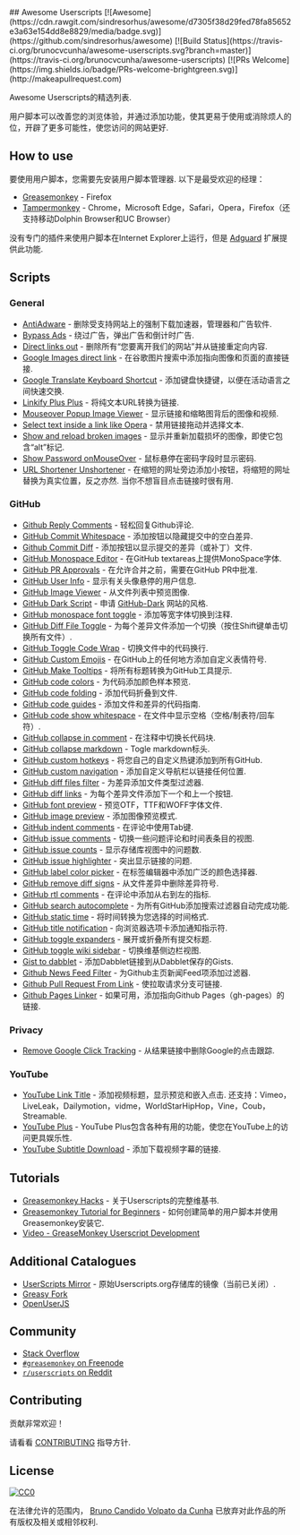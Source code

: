 <div class="github-widget" data-repo="brunocvcunha/awesome-userscripts"></div>
<script async src="https://pagead2.googlesyndication.com/pagead/js/adsbygoogle.js"></script><ins class="adsbygoogle" style="display:block" data-ad-client="ca-pub-6890694312814945" data-ad-slot="5473692530" data-ad-format="auto"  data-full-width-responsive="true"></ins><script>(adsbygoogle = window.adsbygoogle || []).push({});</script>
## Awesome Userscripts [![Awesome](https://cdn.rawgit.com/sindresorhus/awesome/d7305f38d29fed78fa85652e3a63e154dd8e8829/media/badge.svg)](https://github.com/sindresorhus/awesome) [![Build Status](https://travis-ci.org/brunocvcunha/awesome-userscripts.svg?branch=master)](https://travis-ci.org/brunocvcunha/awesome-userscripts) [![PRs Welcome](https://img.shields.io/badge/PRs-welcome-brightgreen.svg)](http://makeapullrequest.com)

Awesome Userscripts的精选列表.

用户脚本可以改善您的浏览体验，并通过添加功能，使其更易于使用或消除烦人的位，开辟了更多可能性，使您访问的网站更好.






## How to use

 要使用用户脚本，您需要先安装用户脚本管理器.  以下是最受欢迎的经理：
- [Greasemonkey](http://www.greasespot.net/) -  Firefox
- [Tampermonkey](https://tampermonkey.net/) -  Chrome，Microsoft Edge，Safari，Opera，Firefox（还支持移动Dolphin Browser和UC Browser）

没有专门的插件来使用户脚本在Internet Explorer上运行，但是 [Adguard](https://adguard.com/) 扩展提供此功能.


## Scripts

### General

* [AntiAdware](https://greasyfork.org/en/scripts/4294-antiadware) - 删除受支持网站上的强制下载加速器，管理器和广告软件.
* [Bypass Ads](https://greasyfork.org/en/scripts/4881-adsbypasser) - 绕过广告，弹出广告和倒计时广告.
* [Direct links out](https://openuserjs.org/scripts/nokeya/Direct_links_out) - 删除所有“您要离开我们的网站”并从链接重定向内容.
* [Google Images direct link](https://greasyfork.org/en/scripts/3187-google-images-direct-link) - 在谷歌图片搜索中添加指向图像和页面的直接链接.
* [Google Translate Keyboard Shortcut](https://github.com/Greenek/google-translate-keyboard-shortcut-userscript) - 添加键盘快捷键，以便在活动语言之间快速交换.
* [Linkify Plus Plus](https://greasyfork.org/en/scripts/4255-linkify-plus-plus) - 将纯文本URL转换为链接.
* [Mouseover Popup Image Viewer](https://greasyfork.org/en/scripts/404-mouseover-popup-image-viewer) - 显示链接和缩略图背后的图像和视频.
* [Select text inside a link like Opera](https://greasyfork.org/en/scripts/789-select-text-inside-a-link-like-opera) - 禁用链接拖动并选择文本.
* [Show and reload broken images](https://greasyfork.org/en/scripts/790-show-and-reload-broken-images) - 显示并重新加载损坏的图像，即使它包含“alt”标记.
* [Show Password onMouseOver](https://greasyfork.org/en/scripts/32-show-password-onmouseover) - 鼠标悬停在密码字段时显示密码.
* [URL Shortener Unshortener](https://greasyfork.org/en/scripts/5359-url-shortener-unshortener)   - 在缩短的网址旁边添加小按钮，将缩短的网址替换为真实位置，反之亦然.  当你不想盲目点击链接时很有用.


### GitHub

* [Github Reply Comments](https://github.com/jerone/UserScripts/tree/master/Github_Reply_Comments#readme) - 轻松回复Github评论.
* [GitHub Commit Whitespace](https://github.com/jerone/UserScripts/tree/master/Github_Commit_Whitespace#readme) - 添加按钮以隐藏提交中的空白差异.
* [Github Commit Diff](https://github.com/jerone/UserScripts/tree/master/Github_Commit_Diff#readme) - 添加按钮以显示提交的差异（或补丁）文件.
* [GitHub Monospace Editor](https://github.com/devxoul/github-monospace-editor) - 在GitHub textareas上提供MonoSpace字体.
* [GitHub PR Approvals](https://github.com/stowball/github-pr-approvals) - 在允许合并之前，需要在GitHub PR中批准.
* [GitHub User Info](https://github.com/jerone/UserScripts/tree/master/Github_User_Info#readme) - 显示有关头像悬停的用户信息.
* [GitHub Image Viewer](https://github.com/jerone/UserScripts/tree/master/Github_Image_Viewer#readme) - 从文件列表中预览图像.
* [GitHub Dark Script](https://github.com/StylishThemes/GitHub-Dark-Script) - 申请 [GitHub-Dark](https://github.com/StylishThemes/GitHub-Dark) 网站的风格.
* [GitHub monospace font toggle](https://greasyfork.org/en/scripts/18787-github-monospace-font-toggle) - 添加等宽字体切换到注释.
* [GitHub Diff File Toggle](https://greasyfork.org/en/scripts/18788-github-diff-file-toggle) - 为每个差异文件添加一个切换（按住Shift键单击切换所有文件）.
* [GitHub Toggle Code Wrap](https://greasyfork.org/en/scripts/18789-github-toggle-code-wrap) - 切换文件中的代码换行.
* [GitHub Custom Emojis](https://github.com/StylishThemes/GitHub-Custom-Emojis) - 在GitHub上的任何地方添加自定义表情符号.
* [GitHub Make Tooltips](https://greasyfork.org/en/scripts/22194) - 将所有标题转换为GitHub工具提示.
* [GitHub code colors](https://github.com/Mottie/GitHub-userscripts/wiki/GitHub-code-colors) - 为代码添加颜色样本预览.
* [GitHub code folding](https://github.com/Mottie/GitHub-userscripts/wiki/GitHub-code-folding) - 添加代码折叠到文件.
* [GitHub code guides](https://github.com/Mottie/GitHub-userscripts/wiki/GitHub-code-guides) - 添加文件和差异的代码指南.
* [GitHub code show whitespace](https://github.com/Mottie/GitHub-userscripts/wiki/GitHub-code-show-whitespace) - 在文件中显示空格（空格/制表符/回车符）.
* [GitHub collapse in comment](https://github.com/Mottie/GitHub-userscripts/wiki/GitHub-collapse-in-comment) - 在注释中切换长代码块.
* [GitHub collapse markdown](https://github.com/Mottie/GitHub-userscripts/wiki/GitHub-collapse-markdown) -  Togle markdown标头.
* [GitHub custom hotkeys](https://github.com/Mottie/GitHub-userscripts/wiki/GitHub-custom-hotkeys) - 将您自己的自定义热键添加到所有GitHub.
* [GitHub custom navigation](https://github.com/Mottie/GitHub-userscripts/wiki/GitHub-custom-navigation) - 添加自定义导航栏以链接任何位置.
* [GitHub diff files filter](https://github.com/Mottie/GitHub-userscripts/wiki/GitHub-diff-files-filter) - 为差异添加文件类型过滤器.
* [GitHub diff links](https://github.com/Mottie/GitHub-userscripts/wiki/GitHub-diff-links) - 为每个差异文件添加下一个和上一个按钮.
* [GitHub font preview](https://github.com/Mottie/GitHub-userscripts/wiki/GitHub-font-preview) - 预览OTF，TTF和WOFF字体文件.
* [GitHub image preview](https://github.com/Mottie/GitHub-userscripts/wiki/GitHub-image-preview) - 添加图像预览模式.
* [GitHub indent comments](https://github.com/Mottie/GitHub-userscripts/wiki/GitHub-indent-comments) - 在评论中使用Tab键.
* [GitHub issue comments](https://github.com/Mottie/GitHub-userscripts/wiki/GitHub-issue-comments) - 切换一些问题评论和时间表条目的视图.
* [GitHub issue counts](https://github.com/Mottie/GitHub-userscripts/wiki/GitHub-issue-counts) - 显示存储库视图中的问题数.
* [GitHub issue highlighter](https://github.com/Mottie/GitHub-userscripts/wiki/GitHub-issue-highlighter) - 突出显示链接的问题.
* [GitHub label color picker](https://github.com/Mottie/GitHub-userscripts/wiki/GitHub-label-color-picker) - 在标签编辑器中添加广泛的颜色选择器.
* [GitHub remove diff signs](https://github.com/Mottie/GitHub-userscripts/wiki/GitHub-remove-diff-signs) - 从文件差异中删除差异符号.
* [GitHub rtl comments](https://github.com/Mottie/GitHub-userscripts/wiki/GitHub-rtl-comments) - 在评论中添加从右到左的指标.
* [GitHub search autocomplete](https://github.com/Mottie/GitHub-userscripts/wiki/GitHub-search-autocomplete) - 为所有GitHub添加搜索过滤器自动完成功能.
* [GitHub static time](https://github.com/Mottie/GitHub-userscripts/wiki/GitHub-static-time) - 将时间转换为您选择的时间格式.
* [GitHub title notification](https://github.com/Mottie/GitHub-userscripts/wiki/GitHub-title-notification) - 向浏览器选项卡添加通知指示符.
* [GitHub toggle expanders](https://github.com/Mottie/GitHub-userscripts/wiki/GitHub-toggle-expanders) - 展开或折叠所有提交标题.
* [GitHub toggle wiki sidebar](https://github.com/Mottie/GitHub-userscripts/wiki/GitHub-toggle-wiki-sidebar) - 切换维基侧边栏视图.
* [Gist to dabblet](https://github.com/Mottie/GitHub-userscripts/wiki/Gist-to-dabblet) - 添加Dabblet链接到从Dabblet保存的Gists.
* [Github News Feed Filter](https://github.com/jerone/UserScripts/tree/master/Github_News_Feed_Filter#readme) - 为Github主页新闻Feed项添加过滤器.
* [Github Pull Request From Link](https://github.com/jerone/UserScripts/tree/master/Github_Pull_Request_From#readme) - 使拉取请求分支可链接.
* [Github Pages Linker](https://github.com/jerone/UserScripts/tree/master/Github_Pages_Linker#readme) - 如果可用，添加指向Github Pages（gh-pages）的链接.



### Privacy

* [Remove Google Click Tracking](https://greasyfork.org/en/scripts/1523-remove-google-click-tracking) - 从结果链接中删除Google的点击跟踪.


### YouTube

* [YouTube Link Title](https://greasyfork.org/en/scripts/413-youtube-link-title)   - 添加视频标题，显示预览和嵌入点击.  还支持：Vimeo，LiveLeak，Dailymotion，vidme，WorldStarHipHop，Vine，Coub，Streamable.
* [YouTube Plus](https://greasyfork.org/en/scripts/9932-youtube) -  YouTube Plus包含各种有用的功能，使您在YouTube上的访问更具娱乐性.
* [YouTube Subtitle Download](https://github.com/1c7/Youtube-Auto-Subtitle-Download) - 添加下载视频字幕的链接.



## Tutorials

  - [Greasemonkey Hacks](http://commons.oreilly.com/wiki/index.php/Greasemonkey_Hacks) - 关于Userscripts的完整维基书.
  - [Greasemonkey Tutorial for Beginners](http://hayageek.com/greasemonkey-tutorial/) - 如何创建简单的用户脚本并使用Greasemonkey安装它.
  - [Video - GreaseMonkey Userscript Development](https://www.youtube.com/watch?v=hAeWOOJPp0o)

## Additional Catalogues

* [UserScripts Mirror](http://userscripts-mirror.org/) - 原始Userscripts.org存储库的镜像（当前已关闭）.
* [Greasy Fork](https://greasyfork.org/)
* [OpenUserJS](https://openuserjs.org/)


## Community

* [Stack Overflow](https://stackoverflow.com/questions/tagged/userscripts)
* [`#greasemonkey` on Freenode](http://webchat.freenode.net/?channels=greasemonkey)
* [`r/userscripts` on Reddit](https://www.reddit.com/r/userscripts/)


## Contributing

贡献非常欢迎！

请看看 [CONTRIBUTING](https://github.com/brunocvcunha/awesome-userscripts/blob/master/CONTRIBUTING.md) 指导方针.

## License

[![CC0](http://i.creativecommons.org/p/zero/1.0/88x31.png)](http://creativecommons.org/publicdomain/zero/1.0/)

在法律允许的范围内， [Bruno Candido Volpato da Cunha](http://www.brunocandido.com) 已放弃对此作品的所有版权及相关或相邻权利.

